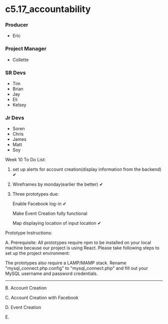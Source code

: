 # c5.17_accountability

### Producer
- Eric

### Project Manager
- Collette

### SR Devs
- Tim
- Brian
- Jay
- Eli
- Kelsey

### Jr Devs
- Soren
- Chris
- James
- Matt
- Soy

Week 10 To Do List: 

1. set up alerts for account creation(display information from the backend) ✔

2. Wireframes by monday(earlier the better) ✔

3. Three prototypes due: 

    Enable Facebook log-in ✔ 
    
    Make Event Creation fully functional 
    
    Map displaying location of input location ✔

Prototype Instructions:

A. Prerequisite: 
    All prototypes require npm to be installed on your local machine because our project is using React. 
Please take following steps to set up the project environment: 


   The prototypes also require a LAMP/MAMP stack. Rename "mysql_connect.php.config" to "mysql_connect.php" and fill out your MySQL username and password credentials.
_________________________________________________________________

B. Account Creation
   
C. Account Creation with Facebook

D. Event Creation

E. 


